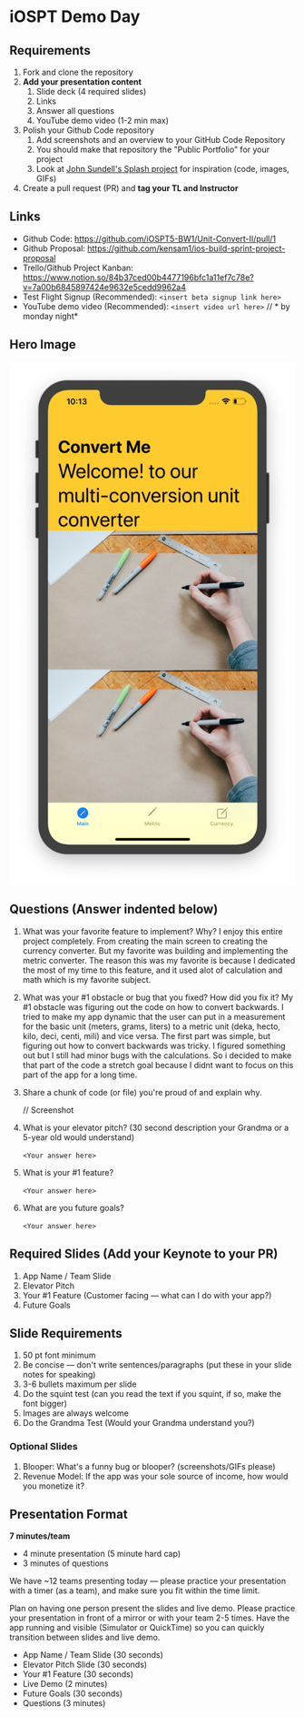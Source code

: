 # iOSPT Demo Day

## Requirements

1. Fork and clone the repository
2. **Add your presentation content**
    1. Slide deck (4 required slides) 
    2. Links
    3. Answer all questions 
    4. YouTube demo video (1-2 min max)
3. Polish your Github Code repository
    1. Add screenshots and an overview to your GitHub Code Repository
    2. You should make that repository the "Public Portfolio" for your project
    3. Look at [John Sundell's Splash project](https://github.com/JohnSundell/Splash) for inspiration (code, images, GIFs)
4. Create a pull request (PR) and **tag your TL and Instructor**

## Links

* Github Code: https://github.com/iOSPT5-BW1/Unit-Convert-II/pull/1
* Github Proposal: https://github.com/kensam1/ios-build-sprint-project-proposal
* Trello/Github Project Kanban: https://www.notion.so/84b37ced00b4477196bfc1a11ef7c78e?v=7a00b6845897424e9632e5cedd9962a4
* Test Flight Signup (Recommended): `<insert beta signup link here>`
* YouTube demo video (Recommended): `<insert video url here>` // * by monday night*

## Hero Image

![Main Screen](https://github.com/kensam1/ios-pt-demo-day/blob/master/AppScreenshotMain.png)

## Questions (Answer indented below)

1. What was your favorite feature to implement? Why? 
I enjoy this entire project completely. From creating the main screen to creating the currency converter. But my favorite was building and implementing the metric converter. The reason this was my favorite is because I dedicated the most of my time to this feature, and it used alot of calculation and math which is my favorite subject.

2. What was your #1 obstacle or bug that you fixed? How did you fix it?
My #1 obstacle was figuring out the code on how to convert backwards. I tried to make my app dynamic that the user can put in a measurement for the basic unit (meters, grams, liters) to a metric unit (deka, hecto, kilo, deci, centi, mili) and vice versa. The first part was simple, but figuring out how to convert backwards was tricky. I figured something out but I still had minor bugs with the calculations. So i decided to make that part of the code a stretch goal because I didnt want to focus on this part of the app for a long time.
  
3. Share a chunk of code (or file) you're proud of and explain why.

    // Screenshot
  
4. What is your elevator pitch? (30 second description your Grandma or a 5-year old would understand)

    `<Your answer here>`
  
5. What is your #1 feature?

    `<Your answer here>`
  
6. What are you future goals?

    `<Your answer here>`

## Required Slides (Add your Keynote to your PR)

1. App Name / Team Slide
2. Elevator Pitch
3. Your #1 Feature (Customer facing — what can I do with your app?)
4. Future Goals

## Slide Requirements

1. 50 pt font minimum
2. Be concise — don't write sentences/paragraphs (put these in your slide notes for speaking)
3. 3-6 bullets maximum per slide
4. Do the squint test (can you read the text if you squint, if so, make the font bigger)
6. Images are always welcome
7. Do the Grandma Test (Would your Grandma understand you?)

### Optional Slides

1. Blooper: What's a funny bug or blooper? (screenshots/GIFs please)
2. Revenue Model: If the app was your sole source of income, how would you monetize it?

## Presentation Format

**7 minutes/team**

* 4 minute presentation (5 minute hard cap)
* 3 minutes of questions

We have ~12 teams presenting today — please practice your presentation with a timer (as a team), and make sure you fit within the time limit.

Plan on having one person present the slides and live demo. Please practice your presentation in front of a mirror or with your team 2-5 times. Have the app running and visible (Simulator or QuickTime) so you can quickly transition between slides and live demo.

* App Name / Team Slide (30 seconds)
* Elevator Pitch Slide (30 seconds)
* Your #1 Feature (30 seconds)
* Live Demo (2 minutes)
* Future Goals (30 seconds)
* Questions (3 minutes)
